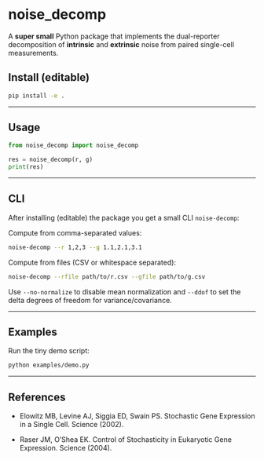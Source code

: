 # noise_decomp

A **super small** Python package that implements the dual-reporter
decomposition of **intrinsic** and **extrinsic** noise from paired
single-cell measurements.

## Install (editable)
```bash
pip install -e .
```

---
## Usage
``` python 
from noise_decomp import noise_decomp

res = noise_decomp(r, g)
print(res)

```

---
## CLI
After installing (editable) the package you get a small CLI `noise-decomp`:

Compute from comma-separated values:

```bash
noise-decomp --r 1,2,3 --g 1.1,2.1,3.1
```

Compute from files (CSV or whitespace separated):

```bash
noise-decomp --rfile path/to/r.csv --gfile path/to/g.csv
```

Use `--no-normalize` to disable mean normalization and `--ddof` to set the delta degrees of freedom for variance/covariance.

---
## Examples
Run the tiny demo script:

```bash
python examples/demo.py
```

---
## References

* Elowitz MB, Levine AJ, Siggia ED, Swain PS. Stochastic Gene Expression in a Single Cell. Science (2002).

* Raser JM, O’Shea EK. Control of Stochasticity in Eukaryotic Gene Expression. Science (2004).

